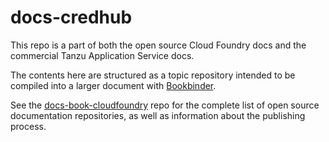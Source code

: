 # docs-credhub

This repo is a part of both the open source Cloud Foundry docs and the commercial Tanzu Application Service docs.

The contents here are structured as a topic repository intended to be
compiled into a larger document with
[Bookbinder](https://github.com/pivotal-cf/bookbinder).

See the [docs-book-cloudfoundry](http://github.com/cloudfoundry/docs-book-cloudfoundry)
repo for the complete list of open source documentation repositories, as well as
information about the publishing process.
